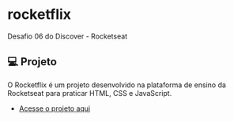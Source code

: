 # rocketflix
Desafio 06 do Discover - Rocketseat

## 💻 Projeto

O Rocketflix é um projeto desenvolvido na plataforma de ensino da Rocketseat para praticar HTML, CSS e JavaScript.

- [Acesse o projeto aqui](https://thiagorodriguesdutra.github.io/rocketflix/)
